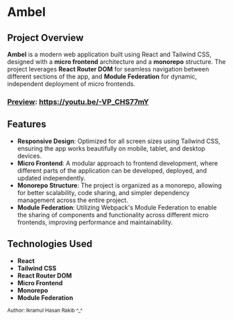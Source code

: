 # Ambel

## Project Overview

**Ambel** is a modern web application built using React and Tailwind CSS, designed with a **micro frontend** architecture and a **monorepo** structure. The project leverages **React Router DOM** for seamless navigation between different sections of the app, and **Module Federation** for dynamic, independent deployment of micro frontends.

### [Preview](https://youtu.be/-VP_CHS77mY): https://youtu.be/-VP_CHS77mY

## Features

- **Responsive Design**: Optimized for all screen sizes using Tailwind CSS, ensuring the app works beautifully on mobile, tablet, and desktop devices.
- **Micro Frontend**: A modular approach to frontend development, where different parts of the application can be developed, deployed, and updated independently.
- **Monorepo Structure**: The project is organized as a monorepo, allowing for better scalability, code sharing, and simpler dependency management across the entire project.
- **Module Federation**: Utilizing Webpack's Module Federation to enable the sharing of components and functionality across different micro frontends, improving performance and maintainability.

## Technologies Used

- **React**
- **Tailwind CSS**
- **React Router DOM**
- **Micro Frontend**
- **Monorepo**
- **Module Federation**

<sub>Author: Ikramul Hasan Rakib ^_^</sub>
